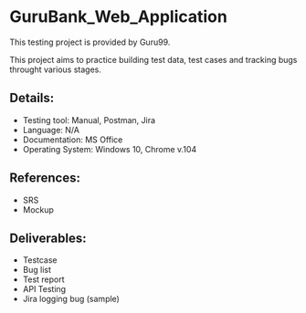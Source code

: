# GuruBank_Web_Application
This testing project is provided by Guru99.

This project aims to practice building test data, test cases and tracking bugs throught various stages. 

## Details:
- Testing tool: Manual, Postman, Jira
- Language: N/A
- Documentation: MS Office
- Operating System: Windows 10, Chrome v.104

## References:
- SRS
- Mockup

## Deliverables:
- Testcase
- Bug list
- Test report
- API Testing
- Jira logging bug (sample)

